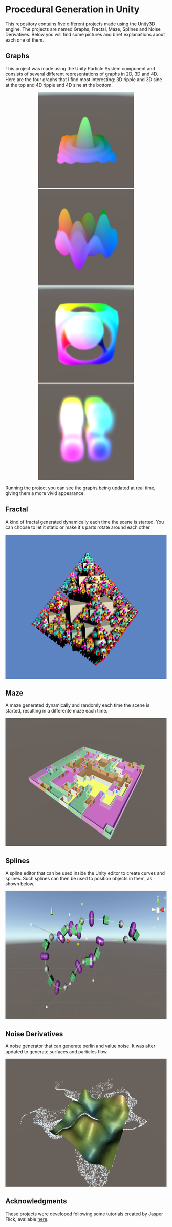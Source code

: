 # Procedural Generation in Unity
This repository contains five different projects made using the Unity3D engine. The projects are named Graphs, Fractal, Maze, Splines and Noise Derivatives. Below you will find some pictures and brief explanaitions about each one of them.

## Graphs
This project was made using the Unity Particle System component and consists of several different representations of graphs in 2D, 3D and 4D. Here are the four graphs that I find most interesting: 3D ripple and 3D sine at the top and 4D ripple and 4D sine at the bottom.

<p align="center">
  <img width="300" height="300" src="https://github.com/AlexSerodio/procedural-generation-unity/blob/master/screenshots/graphs/graph2_ripple.png">
  <img width="300" height="300" src="https://github.com/AlexSerodio/procedural-generation-unity/blob/master/screenshots/graphs/graph2_sine.png">
  <img width="300" height="300" src="https://github.com/AlexSerodio/procedural-generation-unity/blob/master/screenshots/graphs/graph3_ripple.png">
  <img width="300" height="300" src="https://github.com/AlexSerodio/procedural-generation-unity/blob/master/screenshots/graphs/graph3_sine.png">
</p>

Running the project you can see the graphs being updated at real time, giving them a more vivid appearance.

## Fractal
A kind of fractal generated dynamically each time the scene is started. You can choose to let it static or make it's parts rotate around each other.

<p align="center">
  <img width="600" height="450" src="https://github.com/AlexSerodio/procedural-generation-unity/blob/master/screenshots/fractal.png">
</p>

## Maze
A maze generated dynamically and randomly each time the scene is started, resulting in a differente maze each time.

<p align="center">
  <img width="600" height="400" src="https://github.com/AlexSerodio/procedural-generation-unity/blob/master/screenshots/maze.png">
</p>

## Splines
A spline editor that can be used inside the Unity editor to create curves and splines. Such splines can then be used to position objects in them, as shown below.

<p align="center">
  <img width="600" height="400" src="https://github.com/AlexSerodio/procedural-generation-unity/blob/master/screenshots/splines.png">
</p>

## Noise Derivatives
A noise generator that can generate perlin and value noise. It was after updated to generate surfaces and particles flow.

<p align="center">
  <img width="600" height="400" src="https://github.com/AlexSerodio/procedural-generation-unity/blob/master/screenshots/noise_derivatives.png">
</p>

## Acknowledgments
These projects were developed following some tutorials created by Jasper Flick, avaliable [here](https://catlikecoding.com/).
